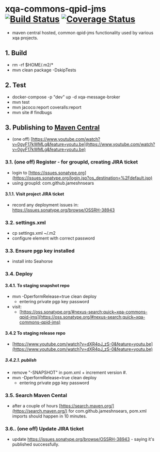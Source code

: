 # xqa-commons-qpid-jms [![Build Status](https://travis-ci.org/jameshnsears/xqa-commons-qpid-jms.svg?branch=master)](https://travis-ci.org/jameshnsears/xqa-commons-qpid-jms) [![Coverage Status](https://coveralls.io/repos/github/jameshnsears/xqa-commons-qpid-jms/badge.svg?branch=master)](https://coveralls.io/github/jameshnsears/xqa-commons-qpid-jms?branch=master)
* maven central hosted, common qpid-jms functionality used by various xqa projects.

## 1. Build
* rm -rf $HOME/.m2/*
* mvn clean package -DskipTests

## 2. Test
* docker-compose -p "dev" up -d xqa-message-broker
* mvn test
* mvn jacoco:report coveralls:report
* mvn site  # findbugs

## 3. Publishing to [Maven Central](https://search.maven.org/)
* (one off) [https://www.youtube.com/watch?v=0gyF17kWMLg&feature=youtu.be](https://www.youtube.com/watch?v=0gyF17kWMLg&feature=youtu.be)

### 3.1. (one off) Register - for groupId, creating JIRA ticket
* login to [https://issues.sonatype.org](https://issues.sonatype.org/login.jsp?os_destination=%2Fdefault.jsp)
* using groupId: com.github.jameshnsears

#### 3.1.1. Visit project JIRA ticket
* record any deployment issues in: https://issues.sonatype.org/browse/OSSRH-38943

### 3.2. settings.xml
* cp settings.xml ~/.m2
* configure <password/> element with correct password

### 3.3. Ensure pgp key installed
* install into Seahorse

### 3.4. Deploy
#### 3.4.1. To staging snapshot repo
* mvn -DperformRelease=true clean deploy
    * entering private pgp key password
* visit:
    * [https://oss.sonatype.org/#nexus-search;quick~xqa-commons-qpid-jms](https://oss.sonatype.org/#nexus-search;quick~xqa-commons-qpid-jms)

#### 3.4.2 To staging release repo
* [https://www.youtube.com/watch?v=dXR4pJ_zS-0&feature=youtu.be](https://www.youtube.com/watch?v=dXR4pJ_zS-0&feature=youtu.be)

##### 3.4.2.1. publish
* remove "-SNAPSHOT" in pom.xml + increment version #.
* mvn -DperformRelease=true clean deploy
    * entering private pgp key password

### 3.5. Search Maven Cental
* after a couple of hours [https://search.maven.org/](https://search.maven.org/) for com.github.jameshnsears, pom.xml imports should happen in 10 minutes.

### 3.6.. (one off) Update JIRA ticket
* update https://issues.sonatype.org/browse/OSSRH-38943 - saying it's published successfully.
